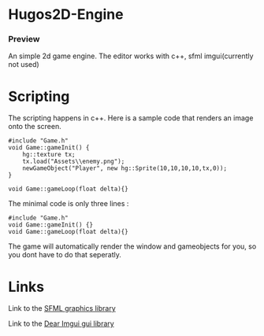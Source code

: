 # Hugos2D-Engine
### Preview
An simple 2d game engine.
The editor works with c++, sfml imgui(currently not used)
# Scripting
The scripting happens in c++.
Here is a sample code that renders an image onto the screen.
```
#include "Game.h"
void Game::gameInit() {
	hg::texture tx;
	tx.load("Assets\\enemy.png");
	newGameObject("Player", new hg::Sprite(10,10,10,10,tx,0));
}
			
void Game::gameLoop(float delta){}
```

The minimal code is only three lines : 
```
#include "Game.h"
void Game::gameInit() {}
void Game::gameLoop(float delta){}
```
The game will automatically render the window and gameobjects for you, so you dont have to do that seperatly.




# Links

Link to the [SFML graphics library](https://www.sfml-dev.org)

Link to the [Dear Imgui gui library](https://github.com/ocornut/imgui)